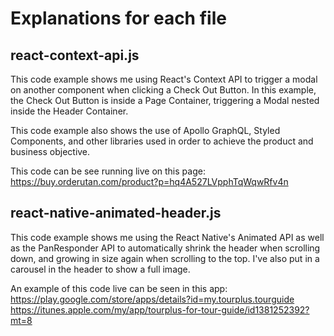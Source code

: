 # Explanations for each file

## react-context-api.js

This code example shows me using React's Context API to trigger a modal on another component when clicking a Check Out Button. In this example, the Check Out Button is inside a Page Container, triggering a Modal nested inside the Header Container.

This code example also shows the use of Apollo GraphQL, Styled Components, and other libraries used in order to achieve the product and business objective.

This code can be see running live on this page:
https://buy.orderutan.com/product?p=hq4A527LVpphTqWqwRfv4n

## react-native-animated-header.js

This code example shows me using the React Native's Animated API as well as the PanResponder API to automatically shrink the header when scrolling down, and growing in size again when scrolling to the top. I've also put in a carousel in the header to show a full image.

An example of this code live can be seen in this app:
https://play.google.com/store/apps/details?id=my.tourplus.tourguide
https://itunes.apple.com/my/app/tourplus-for-tour-guide/id1381252392?mt=8
